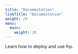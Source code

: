 ```yaml
---
title: "Documentation"
linkTitle: "Documentation"
weight: 20
menu:
  main:
    weight: 20
---
```


Learn how to deploy and use frp.
